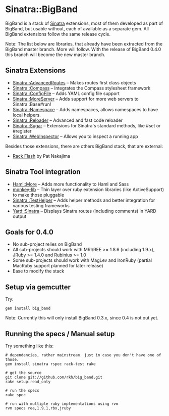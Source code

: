 Sinatra::BigBand
================

BigBand is a stack of [Sinatra](http://sinatrarb.com) extensions, most of them developed as part of BigBand, but usable without,
each of available as a separate gem. All BigBand extensions follow the same release cycle.

Note: The list below are libraries, that already have been extracted from the BigBand master branch. More will follow.
With the release of BigBand 0.4.0 this branch will become the new master branch.

Sinatra Extensions
------------------

* [Sinatra::AdvancedRoutes](http://github.com/rkh/sinatra-advanced-routes) – Makes routes first class objects
* [Sinatra::Compass](http://github.com/rkh/sinatra-compass) – Integrates the Compass stylesheet framework
* [Sinatra::ConfigFile](http://github.com/rkh/sinatra-config-file) – Adds YAML config file support
* [Sinatra::MoreServer](http://github.com/rkh/sinatra-more-server) – Adds support for more web servers to Sinatra::Base#run!
* [Sinatra::Namespace](http://github.com/rkh/sinatra-more-server) – Adds namespaces, allows namespaces to have local helpers.
* [Sinatra::Reloader](http://github.com/rkh/sinatra-reloader) – Advanced and fast code reloader
* [Sinatra::Sugar](http://github.com/rkh/sinatra-sugar) – Extensions for Sinatra's standard methods, like #set or #register
* [Sinatra::WebInspector](http://github.com/rkh/sinatra-web-inspector) – Allows you to inspect a running app

Besides those extensions, there are others BigBand stack, that are external:

* [Rack Flash](http://github.com/nakajima/rack-flash) by Pat Nakajima

Sinatra Tool integration
------------------------

* [Haml::More](http://github.com/rkh/sinatra-advanced-routes) – Adds more functionality to Haml and Sass
* [monkey-lib](http://github.com/rkh/monkey-lib) – Thin layer over ruby extension libraries (like ActiveSupport) to make those pluggable
* [Sinatra::TestHelper](http://github.com/rkh/sinatra-test-helper) – Adds helper methods and better integration for various testing frameworks
* [Yard::Sinatra](http://github.com/rkh/yard-sinatra) – Displays Sinatra routes (including comments) in YARD output

Goals for 0.4.0
---------------

* No sub-project relies on BigBand
* All sub-projects should work with MRI/REE >= 1.8.6 (including 1.9.x), JRuby >= 1.4.0 and Rubinius >= 1.0
* Some sub-projects should work with MagLev and IronRuby (partial MacRuby support planned for later release)
* Ease to modify the stack

Setup via gemcutter
-------------------

Try:

    gem install big_band

Note: Currently this will only install BigBand 0.3.x, since 0.4 is not out yet.

Running the specs / Manual setup
--------------------------------

Try something like this:

    # dependencies, rather mainstream. just in case you don't have one of those.
    gem install sinatra rspec rack-test rake
    
    # get the source
    git clone git://github.com/rkh/big_band.git
    rake setup:read_only
    
    # run the specs
    rake spec
    
    # run with multiple ruby implementations using rvm
    rvm specs ree,1.9.1,rbx,jruby
